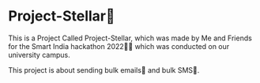 # Project-Stellar🚀
This is a Project Called Project-Stellar, which was made by Me and Friends for the Smart India hackathon 2022👨‍💻
which was conducted on our university campus.

This project is about sending bulk emails📧 and bulk SMS💬. 
